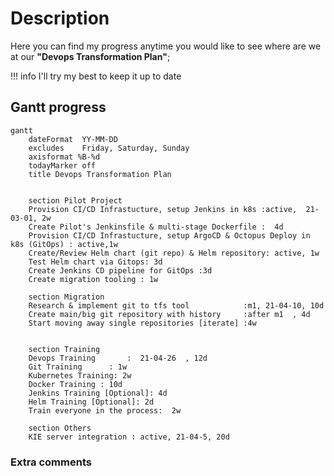 # Description

Here you can find my progress anytime you would like to see where are we at our **"Devops Transformation Plan"**; 


!!! info
    I'll try my best to keep it up to date

## Gantt progress

```mermaid
gantt
    dateFormat  YY-MM-DD
    excludes    Friday, Saturday, Sunday
    axisformat %B-%d
    todayMarker off
    title Devops Transformation Plan


    section Pilot Project
    Provision CI/CD Infrastucture, setup Jenkins in k8s :active,  21-03-01, 2w
    Create Pilot's Jenkinsfile & multi-stage Dockerfile :  4d
    Provision CI/CD Infrastucture, setup ArgoCD & Octopus Deploy in k8s (GitOps) : active,1w
    Create/Review Helm chart (git repo) & Helm repository: active, 1w
    Test Helm chart via Gitops: 3d
    Create Jenkins CD pipeline for GitOps :3d
    Create migration tooling : 1w

    section Migration
    Research & implement git to tfs tool            :m1, 21-04-10, 10d
    Create main/big git repository with history     :after m1  , 4d
    Start moving away single repositories [iterate] :4w


    section Training
    Devops Training       :  21-04-26  , 12d
    Git Training      : 1w
    Kubernetes Training: 2w
    Docker Training : 10d
    Jenkins Training [Optional]: 4d
    Helm Training [Optional]: 2d
    Train everyone in the process:  2w

    section Others
    KIE server integration : active, 21-04-5, 20d
```


### Extra comments